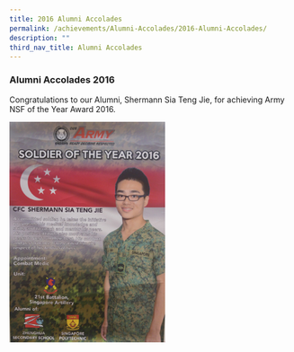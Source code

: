 ```yaml
---
title: 2016 Alumni Accolades
permalink: /achievements/Alumni-Accolades/2016-Alumni-Accolades/
description: ""
third_nav_title: Alumni Accolades
---
```

### Alumni Accolades 2016

Congratulations to our Alumni, Shermann Sia Teng Jie, for achieving Army NSF of the Year Award 2016.

<img src="/images/2016_Shermann_Sia.jpg" 
     style="width:55%">